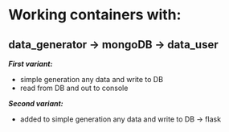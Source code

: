 # Working containers with:

## data_generator -> mongoDB -> data_user

**_First variant:_**
- simple generation any data and write to DB
- read from DB and out to console 

**_Second variant:_**
- added to simple generation any data and write to DB -> flask

